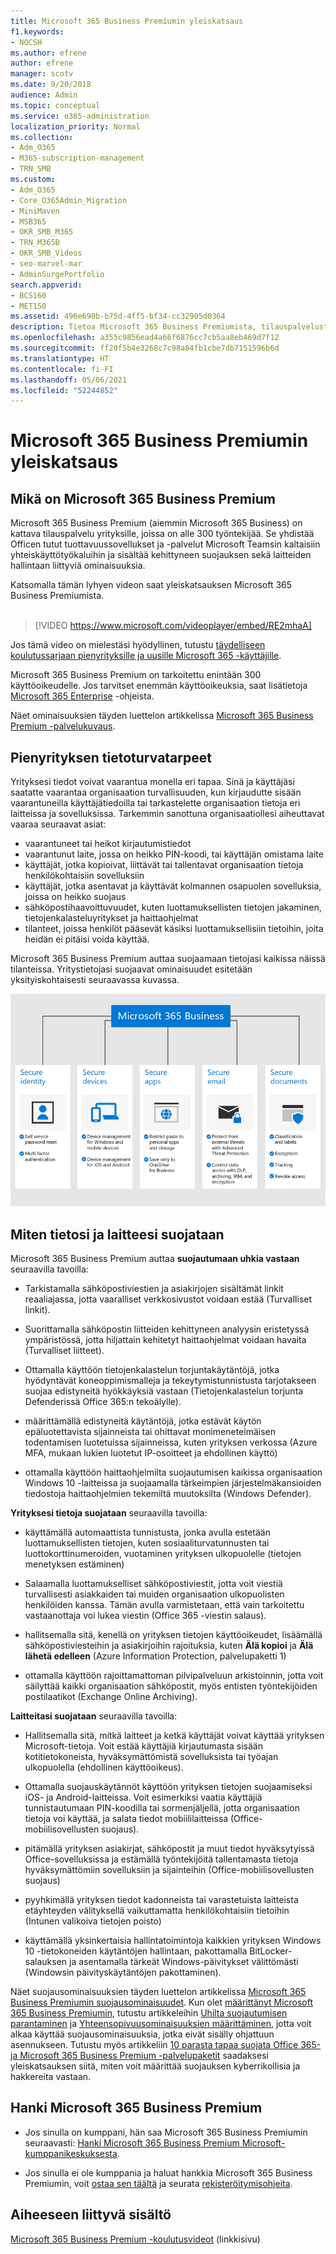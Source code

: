 ```yaml
---
title: Microsoft 365 Business Premiumin yleiskatsaus
f1.keywords:
- NOCSH
ms.author: efrene
author: efrene
manager: scotv
ms.date: 9/20/2018
audience: Admin
ms.topic: conceptual
ms.service: o365-administration
localization_priority: Normal
ms.collection:
- Adm_O365
- M365-subscription-management
- TRN_SMB
ms.custom:
- Adm_O365
- Core_O365Admin_Migration
- MiniMaven
- MSB365
- OKR_SMB_M365
- TRN_M365B
- OKR_SMB_Videos
- seo-marvel-mar
- AdminSurgePortfolio
search.appverid:
- BCS160
- MET150
ms.assetid: 496e690b-b75d-4ff5-bf34-cc32905d0364
description: Tietoa Microsoft 365 Business Premiumista, tilauspalvelusta, johon sisältyvät Officen tuottavuussovellukset ja edistynyt suojaus, jonka avulla yrityksesi voi suojautua kyberuhkia vastaan.
ms.openlocfilehash: a355c9856ead4a66f6876cc7cb5aa8eb469d7f12
ms.sourcegitcommit: ff20f5b4e3268c7c98a84fb1cbe7db7151596b6d
ms.translationtype: HT
ms.contentlocale: fi-FI
ms.lasthandoff: 05/06/2021
ms.locfileid: "52244852"
---
```

# <a name="overview-of-microsoft-365-business-premium"></a>Microsoft 365 Business Premiumin yleiskatsaus

## <a name="what-is-microsoft-365-business-premium"></a>Mikä on Microsoft 365 Business Premium

Microsoft 365 Business Premium (aiemmin Microsoft 365 Business) on kattava tilauspalvelu yrityksille, joissa on alle 300 työntekijää. Se yhdistää Officen tutut tuottavuussovellukset ja -palvelut Microsoft Teamsin kaltaisiin yhteiskäyttötyökaluihin ja sisältää kehittyneen suojauksen sekä laitteiden hallintaan liittyviä ominaisuuksia.

Katsomalla tämän lyhyen videon saat yleiskatsauksen Microsoft 365 Business Premiumista.<br><br>

> [!VIDEO https://www.microsoft.com/videoplayer/embed/RE2mhaA] 
  
Jos tämä video on mielestäsi hyödyllinen, tutustu [täydelliseen koulutussarjaan pienyrityksille ja uusille Microsoft 365 -käyttäjille](../business-video/index.yml). 

Microsoft 365 Business Premium on tarkoitettu enintään 300 käyttöoikeudelle. Jos tarvitset enemmän käyttöoikeuksia, saat lisätietoja [Microsoft 365 Enterprise](../enterprise/index.yml) -ohjeista.

Näet ominaisuuksien täyden luettelon artikkelissa [Microsoft 365 Business Premium -palvelukuvaus](/office365/servicedescriptions/microsoft-365-service-descriptions/microsoft-365-business-service-description).
  
## <a name="small-business-security-needs"></a>Pienyrityksen tietoturvatarpeet

Yrityksesi tiedot voivat vaarantua monella eri tapaa. Sinä ja käyttäjäsi saatatte vaarantaa organisaation turvallisuuden, kun kirjaudutte sisään vaarantuneilla käyttäjätiedoilla tai tarkastelette organisaation tietoja eri laitteissa ja sovelluksissa. Tarkemmin sanottuna organisaatiollesi aiheuttavat vaaraa seuraavat asiat:

- vaarantuneet tai heikot kirjautumistiedot
- vaarantunut laite, jossa on heikko PIN-koodi, tai käyttäjän omistama laite
- käyttäjät, jotka kopioivat, liittävät tai tallentavat organisaation tietoja henkilökohtaisiin sovelluksiin
- käyttäjät, jotka asentavat ja käyttävät kolmannen osapuolen sovelluksia, joissa on heikko suojaus
- sähköpostihaavoittuvuudet, kuten luottamuksellisten tietojen jakaminen, tietojenkalasteluyritykset ja haittaohjelmat
- tilanteet, joissa henkilöt pääsevät käsiksi luottamuksellisiin tietoihin, joita heidän ei pitäisi voida käyttää.

Microsoft 365 Business Premium auttaa suojaamaan tietojasi kaikissa näissä tilanteissa. Yritystietojasi suojaavat ominaisuudet esitetään yksityiskohtaisesti seuraavassa kuvassa.

![Kuva, jossa näkyy, miten M365B suojaa yritystäsi.](../media/m365businessvalueadd.png)

## <a name="how-your-data-and-devices-are-protected"></a>Miten tietosi ja laitteesi suojataan

Microsoft 365 Business Premium auttaa **suojautumaan uhkia vastaan** seuraavilla tavoilla:

- Tarkistamalla sähköpostiviestien ja asiakirjojen sisältämät linkit reaaliajassa, jotta vaaralliset verkkosivustot voidaan estää (Turvalliset linkit).

- Suorittamalla sähköpostin liitteiden kehittyneen analyysin eristetyssä ympäristössä, jotta hiljattain kehitetyt haittaohjelmat voidaan havaita (Turvalliset liitteet). 

- Ottamalla käyttöön tietojenkalastelun torjuntakäytäntöjä, jotka hyödyntävät koneoppimismalleja ja tekeytymistunnistusta tarjotakseen suojaa edistyneitä hyökkäyksiä vastaan (Tietojenkalastelun torjunta Defenderissä Office 365:n tekoälylle). 

- määrittämällä edistyneitä käytäntöjä, jotka estävät käytön epäluotettavista sijainneista tai ohittavat monimenetelmäisen todentamisen luotetuissa sijainneissa, kuten yrityksen verkossa (Azure MFA, mukaan lukien luotetut IP-osoitteet ja ehdollinen käyttö) 

- ottamalla käyttöön haittaohjelmilta suojautumisen kaikissa organisaation Windows 10 -laitteissa ja suojaamalla tärkeimpien järjestelmäkansioiden tiedostoja haittaohjelmien tekemiltä muutoksilta (Windows Defender).

**Yrityksesi tietoja suojataan** seuraavilla tavoilla:

- käyttämällä automaattista tunnistusta, jonka avulla estetään luottamuksellisten tietojen, kuten sosiaaliturvatunnusten tai luottokorttinumeroiden, vuotaminen yrityksen ulkopuolelle (tietojen menetyksen estäminen) 

- Salaamalla luottamukselliset sähköpostiviestit, jotta voit viestiä turvallisesti asiakkaiden tai muiden organisaation ulkopuolisten henkilöiden kanssa. Tämän avulla varmistetaan, että vain tarkoitettu vastaanottaja voi lukea viestin (Office 365 -viestin salaus).

- hallitsemalla sitä, kenellä on yrityksen tietojen käyttöoikeudet, lisäämällä sähköpostiviesteihin ja asiakirjoihin rajoituksia, kuten **Älä kopioi** ja **Älä lähetä edelleen** (Azure Information Protection, palvelupaketti 1)

- ottamalla käyttöön rajoittamattoman pilvipalveluun arkistoinnin, jotta voit säilyttää kaikki organisaation sähköpostit, myös entisten työntekijöiden postilaatikot (Exchange Online Archiving).

**Laitteitasi suojataan** seuraavilla tavoilla:

- Hallitsemalla sitä, mitkä laitteet ja ketkä käyttäjät voivat käyttää yrityksen Microsoft-tietoja. Voit estää käyttäjiä kirjautumasta sisään kotitietokoneista, hyväksymättömistä sovelluksista tai työajan ulkopuolella (ehdollinen käyttöoikeus).

- Ottamalla suojauskäytännöt käyttöön yrityksen tietojen suojaamiseksi iOS- ja Android-laitteissa. Voit esimerkiksi vaatia käyttäjiä tunnistautumaan PIN-koodilla tai sormenjäljellä, jotta organisaation tietoja voi käyttää, ja salata tiedot mobiililaitteissa (Office-mobiilisovellusten suojaus).

- pitämällä yrityksen asiakirjat, sähköpostit ja muut tiedot hyväksytyissä Office-sovelluksissa ja estämällä työntekijöitä tallentamasta tietoja hyväksymättömiin sovelluksiin ja sijainteihin (Office-mobiilisovellusten suojaus)

- pyyhkimällä yrityksen tiedot kadonneista tai varastetuista laitteista etäyhteyden välityksellä vaikuttamatta henkilökohtaisiin tietoihin (Intunen valikoiva tietojen poisto)

- käyttämällä yksinkertaisia hallintatoimintoja kaikkien yrityksen Windows 10 -tietokoneiden käytäntöjen hallintaan, pakottamalla BitLocker-salauksen ja asentamalla tärkeät Windows-päivitykset välittömästi (Windowsin päivityskäytäntöjen pakottaminen).

Näet suojausominaisuuksien täyden luettelon artikkelissa [Microsoft 365 Business Premiumin suojausominaisuudet](security-features.md). Kun olet [määrittänyt Microsoft 365 Business Premiumin](set-up.md), tutustu artikkeleihin [Uhilta suojautumisen parantaminen](increase-threat-protection.md) ja [Yhteensopivuusominaisuuksien määrittäminen](set-up-compliance.md), jotta voit alkaa käyttää suojausominaisuuksia, jotka eivät sisälly ohjattuun asennukseen. Tutustu myös artikkeliin [10 parasta tapaa suojata Office 365- ja Microsoft 365 Business Premium -palvelupaketit](/office365/admin/security-and-compliance/secure-your-business-data) saadaksesi yleiskatsauksen siitä, miten voit määrittää suojauksen kyberrikollisia ja hakkereita vastaan.

## <a name="get-microsoft-365-business-premium"></a>Hanki Microsoft 365 Business Premium

- Jos sinulla on kumppani, hän saa Microsoft 365 Business Premiumin seuraavasti: [Hanki Microsoft 365 Business Premium Microsoft-kumppanikeskuksesta](get-microsoft-365-business.md).

- Jos sinulla ei ole kumppania ja haluat hankkia Microsoft 365 Business Premiumin, voit [ostaa sen täältä](https://www.microsoft.com/microsoft-365/business) ja seurata [rekisteröitymisohjeita](sign-up.md).

## <a name="related-content"></a>Aiheeseen liittyvä sisältö

[Microsoft 365 Business Premium -koulutusvideot](../business-video/index.yml) (linkkisivu)